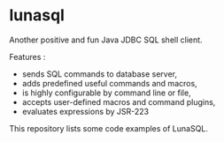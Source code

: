 lunasql
=======

Another positive and fun Java JDBC SQL shell client.

Features :

  * sends SQL commands to database server,
  * adds predefined useful commands and macros,
  * is highly configurable by command line or file,
  * accepts user-defined macros and command plugins,
  * evaluates expressions by JSR-223

This repository lists some code examples of LunaSQL.
